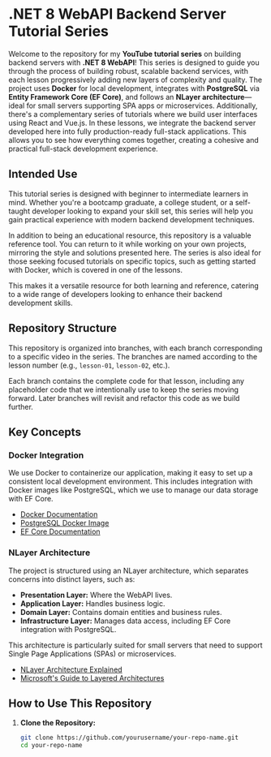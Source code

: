 # .NET 8 WebAPI Backend Server Tutorial Series

Welcome to the repository for my **YouTube tutorial series** on building backend servers with **.NET 8 WebAPI**! This series is designed to guide you through the process of building robust, scalable backend services, with each lesson progressively adding new layers of complexity and quality. The project uses **Docker** for local development, integrates with **PostgreSQL** via **Entity Framework Core (EF Core)**, and follows an **NLayer architecture**—ideal for small servers supporting SPA apps or microservices. Additionally, there's a complementary series of tutorials where we build user interfaces using React and Vue.js. In these lessons, we integrate the backend server developed here into fully production-ready full-stack applications. This allows you to see how everything comes together, creating a cohesive and practical full-stack development experience.

## Intended Use

This tutorial series is designed with beginner to intermediate learners in mind. Whether you're a bootcamp graduate, a college student, or a self-taught developer looking to expand your skill set, this series will help you gain practical experience with modern backend development techniques.

In addition to being an educational resource, this repository is a valuable reference tool. You can return to it while working on your own projects, mirroring the style and solutions presented here. The series is also ideal for those seeking focused tutorials on specific topics, such as getting started with Docker, which is covered in one of the lessons.

This makes it a versatile resource for both learning and reference, catering to a wide range of developers looking to enhance their backend development skills.

## Repository Structure

This repository is organized into branches, with each branch corresponding to a specific video in the series. The branches are named according to the lesson number (e.g., `lesson-01`, `lesson-02`, etc.).

Each branch contains the complete code for that lesson, including any placeholder code that we intentionally use to keep the series moving forward. Later branches will revisit and refactor this code as we build further.

## Key Concepts

### Docker Integration
We use Docker to containerize our application, making it easy to set up a consistent local development environment. This includes integration with Docker images like PostgreSQL, which we use to manage our data storage with EF Core.

- [Docker Documentation](https://docs.docker.com/)
- [PostgreSQL Docker Image](https://hub.docker.com/_/postgres)
- [EF Core Documentation](https://docs.microsoft.com/en-us/ef/core/)

### NLayer Architecture
The project is structured using an NLayer architecture, which separates concerns into distinct layers, such as:
- **Presentation Layer:** Where the WebAPI lives.
- **Application Layer:** Handles business logic.
- **Domain Layer:** Contains domain entities and business rules.
- **Infrastructure Layer:** Manages data access, including EF Core integration with PostgreSQL.

This architecture is particularly suited for small servers that need to support Single Page Applications (SPAs) or microservices.

- [NLayer Architecture Explained](https://martinfowler.com/bliki/PresentationDomainDataLayering.html)
- [Microsoft's Guide to Layered Architectures](https://learn.microsoft.com/en-us/dotnet/architecture/modern-web-apps-azure/common-web-application-architectures)

## How to Use This Repository

1. **Clone the Repository:**
   ```bash
   git clone https://github.com/yourusername/your-repo-name.git
   cd your-repo-name
